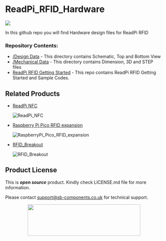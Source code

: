 # ReadPi_RFID_Hardware
<img src="https://cdn.shopify.com/s/files/1/1217/2104/files/readpi_1.png?v=1672989840">


In this github repo you will find Hardware design files for ReadPi RFID

### Repository Contents:
  - [/Design Data](https://github.com/sbcshop/ReadPi_RFID_Hardware/tree/main/Design%20Data) - This directory contains Schematic, Top and Bottom View
  - [/Mechanical Data](https://github.com/sbcshop/ReadPi_RFID_Hardware/tree/main/Mechanical%20Data) - This directory contains Dimension, 3D and STEP files
  - [ReadPi RFID Getting Started](https://github.com/sbcshop/ReadPi_RFID_Software) - This repo contains ReadPi RFID Getting Started and Sample Codes.


## Related Products
  * [ReadPi NFC](https://shop.sb-components.co.uk/products/readpi-an-rfid-nfc-reader-powered-with-raspberry-pi-pico-w?variant=40478483087443) 
   
     ![ReadPi_NFC](https://shop.sb-components.co.uk/cdn/shop/products/ReadPi3.png?v=1673239194&width=300)   

  * [Raspberry Pi Pico RFID expansion](https://shop.sb-components.co.uk/products/raspberry-pi-pico-rfid-expansion) 
   
     ![RaspberryPi_Pico_RFID_expansion](https://shop.sb-components.co.uk/cdn/shop/products/2_85a5dfb2-96cb-4e0b-ba28-a70af127a4f1.png?v=1613732653&width=300) 

  * [RFID_Breakout](https://shop.sb-components.co.uk/products/rfid-breakout?_pos=5&_sid=fac219786&_ss=r) 
   
     ![RFID_Breakout](https://shop.sb-components.co.uk/cdn/shop/products/5_cc377540-62b9-47eb-b5fe-3a337e7d809a.png?v=1606202760&width=300)
    
## Product License

This is ***open source*** product. Kindly check LICENSE.md file for more information.

Please contact support@sb-components.co.uk for technical support.
<p align="center">
  <img width="360" height="100" src="https://cdn.shopify.com/s/files/1/1217/2104/files/Logo_sb_component_3.png?v=1666086771&width=300">
</p>
